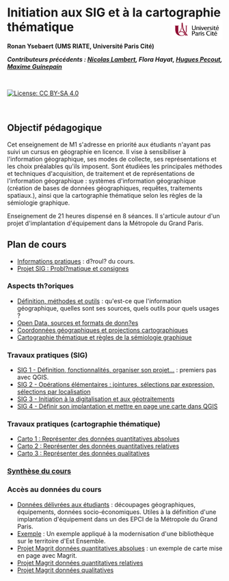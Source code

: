 # Initiation aux SIG et à la cartographie thématique <img src="figures/universite_de_paris_logo.png"  align="right" width="120"/>



**Ronan Ysebaert (UMS RIATE, Université Paris Cité)**

***Contributeurs précédents : [Nicolas Lambert](https://github.com/neocarto), Flora Hayat, [Hugues Pecout](https://github.com/HuguesPecout), [Maxime Guinepain](https://github.com/mguinepain)***

<br>

[![License: CC BY-SA 4.0](https://img.shields.io/badge/License-CC%20BY--SA%204.0-lightgrey.svg)](http://creativecommons.org/licenses/by-sa/4.0/)

<br>

## Objectif pédagogique

Cet enseignement de M1 s'adresse en priorité aux étudiants n'ayant pas suivi un cursus en géographie en licence. Il vise à sensibiliser à l'information géographique, ses modes de collecte, ses représentations et les choix préalables qu'ils imposent. Sont étudiées les principales méthodes et techniques d'acquisition, de traitement et de représentations de l'information géographique : systèmes d'information géographique (création de bases de données géographiques, requêtes, traitements spatiaux.), ainsi que la cartographie thématique selon les règles de la sémiologie graphique.

Enseignement de 21 heures dispensé en 8 séances. Il s'articule autour d'un projet d'implantation d'équipement dans la Métropole du Grand Paris. 


## Plan de cours

- [Informations pratiques](IG_0_Introduction_cours.html) : d?roul? du cours.
- [Projet SIG : Probl?matique et consignes](IG_A_Projet_SIG.html)

### Aspects th?oriques

- [Définition, méthodes et outils](IG_1_Defintion_methodes_outils.html) : qu'est-ce que l'information géographique, quelles sont ses sources, quels outils pour quels usages ?
- [Open Data, sources et formats de donn?es](IG_2_Data_sources_formats.html)
- [Coordonnées géographiques et projections cartographiques](IG_3_Coordonnees_Projections.html)
- [Cartographie thématique et règles de la sémiologie graphique](IG_8_Introduction_cartographie_1.html) 

### Travaux pratiques (SIG)

- [SIG 1 - Définition, fonctionnalités, organiser son projet...](IG_4_Introduction_SIG.html) : premiers pas avec QGIS.
- [SIG 2 - Opérations élémentaires : jointures, sélections par expression, sélections par localisation](IG_5_SIG2.html)
- [SIG 3 - Initiation à la digitalisation et aux géotraitements](IG_6_SIG3.html)
- [SIG 4 - Définir son implantation et mettre en page une carte dans QGIS](IG_7_SIG4.html)

### Travaux pratiques (cartographie thématique)

- [Carto 1 : Représenter des données quantitatives absolues](IG_9_Carto_Quanti_Absolue.html) 
- [Carto 2 : Représenter des données quantitatives relatives](IG_10_Carto_Quanti_Relative.html)
- [Carto 3 : Représenter des données qualitatives](IG_11_Carto_Quali.html)


### [Synthèse du cours](IG_12_ConclusionRevision.html)



### Accès au données du cours

- [Données délivrées aux étudiants](data/Infogeo_data.zip) : découpages géographiques, équipements, données socio-économiques. Utiles à la définition d'une implantation d'équipement dans un des EPCI de la Métropole du Grand Paris.
- [Exemple](data/Projet_Est_Ensemble.zip) : Un exemple appliqué à la modernisation d'une bibliothèque sur le territoire d'Est Ensemble. 
- [Projet Magrit données quantitatives absolues](data/magrit_project_quanti_abs.json) : un exemple de carte mise en page avec Magrit.
- [Projet Magrit données quantitatives relatives](data/magrit_project_quanti_rel.json)
- [Projet Magrit données qualitatives](data/magrit_project_quali.json)



